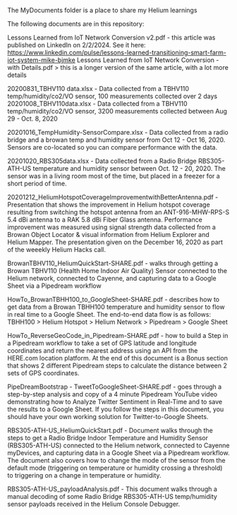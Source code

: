 The MyDocuments folder is a place to share my Helium learnings

The following documents are in this repository:

Lessons Learned from IoT Network Conversion v2.pdf - this article was published on LinkedIn on 2/2/2024. See it here: https://www.linkedin.com/pulse/lessons-learned-transitioning-smart-farm-iot-system-mike-bjmke
Lessons Learned from IoT Network Conversion - with Details.pdf > this is a longer version of the same article, with a lot more details

20200831_TBHV110 data.xlsx - Data collected from a TBHV110 temp/humidity/co2/VO sensor, 100 measurements collected over 2 days
20201008_TBHV110data.xlsx - Data collected from a TBHV110 temp/humidity/co2/VO sensor, 3200 measurements collected between Aug 29 - Oct. 8, 2020

20201016_TempHumidity-SensorCompare.xlsx - Data collected from a radio bridge and a browan temp and humidity sensor from Oct 12 - Oct 16, 2020. Sensors are co-located so you can compare performance with the data. 

20201020_RBS305data.xlsx - Data collected from a Radio Bridge RBS305-ATH-US temperature and humidity sensor between Oct. 12 - 20, 2020. The sensor was in a living room most of the time, but placed in a freezer for a short period of time.

20201212_HeliumHotspotCoverageImprovementwithBetterAntenna.pdf - Presentation that shows the improvement in Helium hotspot coverage resulting from switching the hotspot antenna from an ANT-916-MHW-RPS-S 5.4 dBi antenna to a RAK 5.8 dBi Fiber Glass antenna. Performance improvement was measured using signal strength data collected from a Browan Object Locator & visual information from Helium Explorer and Helium Mapper. The presentation given on the December 16, 2020 as part of the weeekly Helium Hacks call.

BrowanTBHV110_HeliumQuickStart-SHARE.pdf - walks through getting a Browan TBHV110 (Health Home Indoor Air Quality) Sensor connected to the Helium network, connected to Cayenne, and capturing data to a Google Sheet via a Pipedream workflow

HowTo_BrowanTBHH100_to_GoogleSheet-SHARE.pdf - describes how to get data from a Browan TBHH100 temperature and humidity sensor to flow in real time to a Google Sheet.
The end-to-end data flow is as follows: TBHH100 > Helium Hotspot > Helium Network > Pipedream > Google Sheet

HowTo_ReverseGeoCode_in_Pipedream-SHARE.pdf - how to build a Step in a Pipedream workflow to take a set of GPS latitude and longitude coordinates and return the nearest address using an API from the HERE.com location platform. At the end of this document is a Bonus section that shows 2 different Pipedream steps to calculate the distance between 2 sets of GPS coordinates. 

PipeDreamBootstrap - TweetToGoogleSheet-SHARE.pdf - goes through a step-by-step analysis and copy of a 4 minute Pipedream YouTube video demonstrating how to Analyze Twitter Sentiment in Real-Time and to save the results to a Google Sheet. If you follow the steps in this document, you should have your own working solution for Twitter-to-Google Sheets.

RBS305-ATH-US_HeliumQuickStart.pdf - Document walks through the steps to get a Radio Bridge Indoor Temperature and Humidity Sensor (RBS305-ATH-US) connected to the Helium network, connected to Cayenne myDevices, and capturing data in a Google Sheet via a Pipedream workflow. The document also covers how to change the mode of the sensor from the default mode (triggering on temperature or humidity crossing a threshold) to triggering on a change in temperature or humidity.

RBS305-ATH-US_payloadAnalysis.pdf - This document walks through a manual decoding of some Radio Bridge RBS305-ATH-US temp/humidity sensor payloads received in the Helium Console Debugger. 
